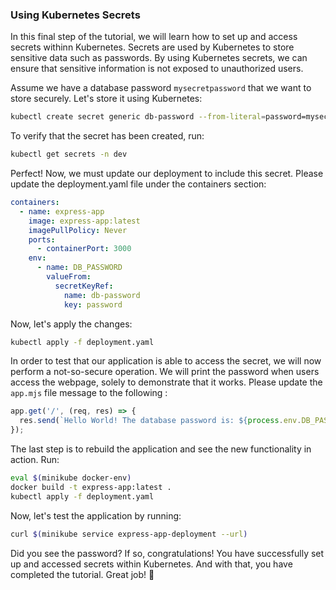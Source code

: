 ### Using Kubernetes Secrets
In this final step of the tutorial, we will learn how to set up and access secrets withinn Kubernetes. Secrets are used by Kubernetes to store sensitive data such as passwords. By using Kubernetes secrets, we can ensure that sensitive information is not exposed to unauthorized users.

Assume we have a database password `mysecretpassword` that we want to store securely. Let's store it using Kubernetes:
```bash
kubectl create secret generic db-password --from-literal=password=mysecretpassword -n dev
```
To verify that the secret has been created, run:
```bash
kubectl get secrets -n dev
```
Perfect! Now, we must update our deployment to include this secret. Please update the deployment.yaml file under the containers section:
```yaml
containers:
  - name: express-app
    image: express-app:latest
    imagePullPolicy: Never 
    ports:
      - containerPort: 3000
    env:
      - name: DB_PASSWORD
        valueFrom:
          secretKeyRef:
            name: db-password
            key: password
```

Now, let's apply the changes:
```bash
kubectl apply -f deployment.yaml
```

In order to test that our application is able to access the secret, we will now perform a not-so-secure operation. We will print the password when users access the webpage, solely to demonstrate that it works. Please update the `app.mjs` file message to the following :
```javascript
app.get('/', (req, res) => {
  res.send(`Hello World! The database password is: ${process.env.DB_PASSWORD}`);
});
```

The last step is to rebuild the application and see the new functionality in action. Run:
```bash
eval $(minikube docker-env)
docker build -t express-app:latest .
kubectl apply -f deployment.yaml
```

Now, let's test the application by running:
```bash
curl $(minikube service express-app-deployment --url)
```

Did you see the password? If so, congratulations! You have successfully set up and accessed secrets within Kubernetes. And with that, you have completed the tutorial. Great job! 🎉